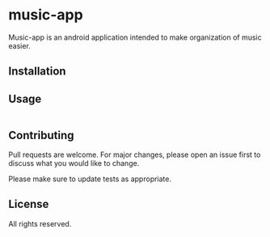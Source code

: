 # music-app

Music-app is an android application intended to make organization of music easier.

## Installation

## Usage

```
```

## Contributing
Pull requests are welcome. For major changes, please open an issue first to discuss what you would like to change.

Please make sure to update tests as appropriate.

## License
All rights reserved.
